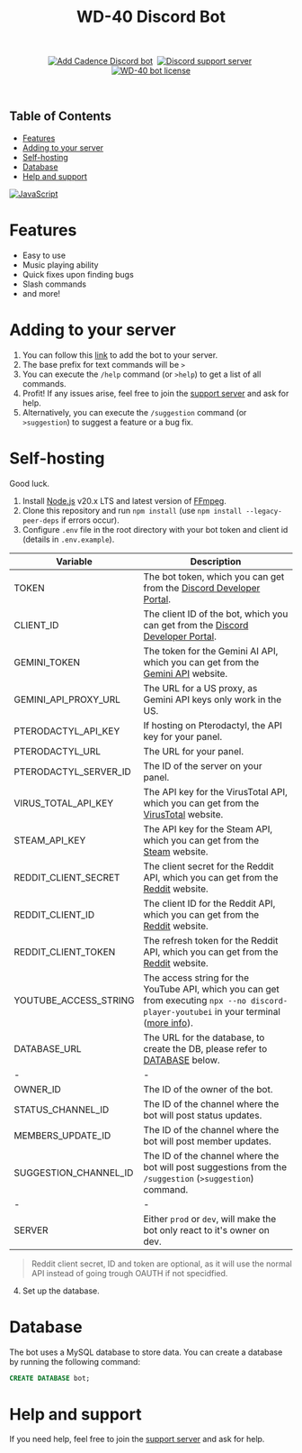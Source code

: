 <h1 align="center">
    <br>
    WD-40 Discord Bot
    <br><br>
</h1>

<p align="center">
    <a href="https://discord.com/oauth2/authorize?client_id=1036485458827415633"><img src="https://img.shields.io/badge/Discord-%235865F2.svg?style=for-the-badge&label=Add%20bot&labelColor=1b1c1d&logo=discord&logoColor=white&color=4c73df" alt="Add Cadence Discord bot"></a>&nbsp;
    <a href="https://discord.gg/pqKE2QZrFM"><img src="https://img.shields.io/badge/Discord-%235865F2.svg?style=for-the-badge&label=Support%20Server&labelColor=1b1c1d&logo=discord&logoColor=white&color=4c73df" alt="Discord support server"></a>&nbsp;
    <a href="https://github.com/iTsMaaT/WD-40/blob/develop/LICENSE"><img src="https://img.shields.io/github/license/mariusbegby/cadence-discord-bot?style=for-the-badge&label=License&labelColor=1b1c1d&logo=github&logoColor=white&color=4c73df" alt="WD-40 bot license"></a>
    <br>
</p>

<br>

## Table of Contents

- [Features](#features)
- [Adding to your server](#adding-to-your-server)
- [Self-hosting](#self-hosting)
- [Database](#database)
- [Help and support](#help-and-support)

[![JavaScript][JavaScript-Badge]][JavaScript-Url]

# Features

- Easy to use
- Music playing ability
- Quick fixes upon finding bugs
- Slash commands
- and more!

# Adding to your server

1. You can follow this [link](https://discord.com/oauth2/authorize?client_id=1036485458827415633) to add the bot to your server.
2. The base prefix for text commands will be `>`
3. You can execute the `/help` command (or `>help`) to get a list of all commands.
4. Profit! If any issues arise, feel free to join the [support server](https://discord.gg/pqKE2QZrFM) and ask for help.
5. Alternatively, you can execute the `/suggestion` command (or `>suggestion`) to suggest a feature or a bug fix.

# Self-hosting

Good luck. 
1. Install [Node.js](https://nodejs.org/en/download/) v20.x LTS and latest version of [FFmpeg](https://ffmpeg.org/download.html).
2. Clone this repository and run `npm install` (use `npm install --legacy-peer-deps` if errors occur).
3. Configure `.env` file in the root directory with your bot token and client id (details in `.env.example`).

| Variable | Description |
| - | - |
| TOKEN | The bot token, which you can get from the [Discord Developer Portal](https://discord.com/developers/applications). |
| CLIENT_ID | The client ID of the bot, which you can get from the [Discord Developer Portal](https://discord.com/developers/applications). |
| GEMINI_TOKEN | The token for the Gemini AI API, which you can get from the [Gemini API](https://ai.google.dev/gemini-api/docs) website. |
| GEMINI_API_PROXY_URL | The URL for a US proxy, as Gemini API keys only work in the US. |
| PTERODACTYL_API_KEY | If hosting on Pterodactyl, the API key for your panel. |
| PTERODACTYL_URL | The URL for your panel. |
| PTERODACTYL_SERVER_ID | The ID of the server on your panel.
| VIRUS_TOTAL_API_KEY | The API key for the VirusTotal API, which you can get from the [VirusTotal](https://www.virustotal.com/) website. |
| STEAM_API_KEY | The API key for the Steam API, which you can get from the [Steam](https://steamcommunity.com/dev) website. |
| REDDIT_CLIENT_SECRET | The client secret for the Reddit API, which you can get from the [Reddit](https://www.reddit.com/prefs/apps) website. |
| REDDIT_CLIENT_ID | The client ID for the Reddit API, which you can get from the [Reddit](https://www.reddit.com/prefs/apps) website. |
| REDDIT_CLIENT_TOKEN | The refresh token for the Reddit API, which you can get from the [Reddit](https://www.reddit.com/prefs/apps) website. |
| YOUTUBE_ACCESS_STRING | The access string for the YouTube API, which you can get from executing `npx --no discord-player-youtubei` in your terminal ([more info](https://github.com/retrouser955/discord-player-youtubei)). |
| DATABASE_URL | The URL for the database, to create the DB, please refer to [DATABASE](#database) below.
| - | - |
| OWNER_ID | The ID of the owner of the bot. |
| STATUS_CHANNEL_ID | The ID of the channel where the bot will post status updates. |
| MEMBERS_UPDATE_ID | The ID of the channel where the bot will post member updates. |
| SUGGESTION_CHANNEL_ID | The ID of the channel where the bot will post suggestions from the `/suggestion` (`>suggestion`) command. |
| - | - |
| SERVER | Either `prod` or `dev`, will make the bot only react to it's owner on dev. |

> Reddit client secret, ID and token are optional, as it will use the normal API instead of going trough OAUTH if not specidfied.

4. Set up the database.

# Database

The bot uses a MySQL database to store data. You can create a database by running the following command:

```sql
CREATE DATABASE bot;
```

# Help and support

If you need help, feel free to join the [support server](https://discord.gg/pqKE2QZrFM) and ask for help.

[JavaScript-Badge]: https://img.shields.io/badge/JavaScript-%23323330.svg?style=flat&logo=javascript&logoColor=%23F7DF1E
[JavaScript-Url]: https://en.wikipedia.org/wiki/JavaScript "JavaScript"